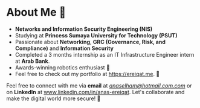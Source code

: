 # About Me 👋

- **Networks and Information Security Engineering (NIS)**
- Studying at **Princess Sumaya University for Technology (PSUT)**
- Passionate about **Networking**, **GRC (Governance, Risk, and Compliance)** and **Information Security**
- Completed a 3 months internship as an IT Infrastructure Engineer intern at **Arab Bank**. 
- Awards-winning robotics enthusiast 🤖
- Feel free to check out my portfolio at https://ereiqat.me. 🚀

Feel free to connect with me via **email** at *anaselham@hotmail.com.com* or on **LinkedIn** at www.linkedin.com/in/anas-ereiqat. Let's collaborate and make the digital world more secure! 🚀
